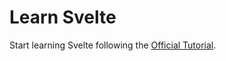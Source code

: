 # Learn Svelte
Start learning Svelte following the [Official Tutorial](https://svelte.dev/tutorial/svelte/welcome-to-svelte).